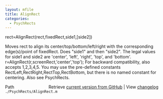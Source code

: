 ```yaml
---
layout: mfile
title: AlignRect
categories:
  - PsychRects
---
```


rect=AlignRect\(rect,fixedRect,side1,\[side2\]\)

Moves rect to align its center/top/bottom/left/right with the
corresponding edge\(s\)/point of fixedRect. Does "side1" and then "side2".
The legal values for side1 and side2 are 'center', 'left', 'right',
'top', and 'bottom'.
     r=AlignRect\(r,screenRect,'center','top'\);
For backward compatibility, also accepts 1,2,3,4,5. You may use the
pre\-defined constants RectLeft,RectRight,RectTop,RectBottom, but there is
no named constant for centering.
Also see PsychRects.


<div class="code_header" style="text-align:right;">
  <span style="float:left;">Path&nbsp;&nbsp;</span> <span class="counter">Retrieve <a href=
  "https://raw.github.com/Psychtoolbox-3/Psychtoolbox-3/beta/./PsychRects/AlignRect.m">current version from GitHub</a> | View <a href=
  "https://github.com/Psychtoolbox-3/Psychtoolbox-3/commits/beta/./PsychRects/AlignRect.m">changelog</a></span>
</div>
<div class="code">
  <code>./PsychRects/AlignRect.m</code>
</div>
